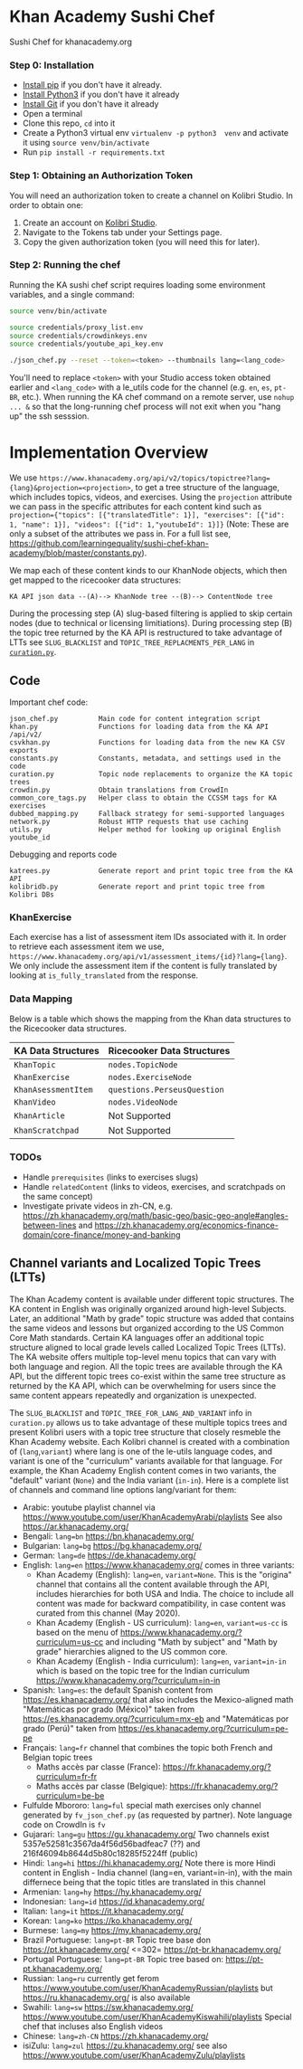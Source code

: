 # Khan Academy Sushi Chef

Sushi Chef for khanacademy.org

### Step 0: Installation

* [Install pip](https://pypi.python.org/pypi/pip) if you don't have it already.
* [Install Python3](https://www.python.org/downloads) if you don't have it already
* [Install Git](https://git-scm.com/book/en/v2/Getting-Started-Installing-Git) if you don't have it already
* Open a terminal
* Clone this repo, `cd` into it
* Create a Python3 virtual env `virtualenv -p python3  venv`
  and activate it using `source venv/bin/activate`
* Run `pip install -r requirements.txt`


### Step 1: Obtaining an Authorization Token ###

You will need an authorization token to create a channel on Kolibri Studio. In order to obtain one:

1. Create an account on [Kolibri Studio](https://contentworkshop.learningequality.org/).
2. Navigate to the Tokens tab under your Settings page.
3. Copy the given authorization token (you will need this for later).


### Step 2: Running the chef ###

Running the KA sushi chef script requires loading some environment variables,
and a single command:

```bash
source venv/bin/activate

source credentials/proxy_list.env
source credentials/crowdinkeys.env
source credentials/youtube_api_key.env

./json_chef.py --reset --token=<token> --thumbnails lang=<lang_code>
```
You'll need to replace `<token>` with your Studio access token obtained earlier
and `<lang_code>` with a le_utils code for the channel (e.g. `en`, `es`, `pt-BR`, etc.).
When running the KA chef command on a remote server, use `nohup ... &` so that
the long-running chef process will not exit when you "hang up" the ssh sesssion.

<!--
 * Supported Language Codes: en, es, pt-BR, pt-PT, fr, sw
 * Lite Language Codes: zu
-->


# Implementation Overview

We use `https://www.khanacademy.org/api/v2/topics/topictree?lang={lang}&projection=<projection>`,
to get a tree structure of the language, which includes topics, videos, and exercises.
Using the `projection` attribute we can pass in the specific attributes for each 
content kind such as `projection={"topics": [{"translatedTitle": 1}], "exercises": [{"id": 1, "name": 1}], "videos": [{"id": 1,"youtubeId": 1}]}`
(Note: These are only a subset of the attributes we pass in. For a full list see,
https://github.com/learningequality/sushi-chef-khan-academy/blob/master/constants.py).

We map each of these content kinds to our KhanNode objects, which then get mapped
to the ricecooker data structures:

    KA API json data --(A)--> KhanNode tree --(B)--> ContentNode tree

During the processing step (A) slug-based filtering is applied to skip certain
nodes (due to technical or licensing limitiations). During processing step (B)
the topic tree returned by the KA API is restructured to take advantage of LTTs
see `SLUG_BLACKLIST` and `TOPIC_TREE_REPLACMENTS_PER_LANG` in [`curation.py`](./curation.py).


## Code

Important chef code:

    json_chef.py          Main code for content integration script
    khan.py               Functions for loading data from the KA API /api/v2/
    csvkhan.py            Functions for loading data from the new KA CSV exports
    constants.py          Constants, metadata, and settings used in the code
    curation.py           Topic node replacements to organize the KA topic trees
    crowdin.py            Obtain translations from CrowdIn
    common_core_tags.py   Helper class to obtain the CCSSM tags for KA exercises
    dubbed_mapping.py     Fallback strategy for semi-supported languages
    network.py            Robust HTTP requests that use caching
    utils.py              Helper method for looking up original English youtube_id

Debugging and reports code

    katrees.py            Generate report and print topic tree from the KA API
    kolibridb.py          Generate report and print topic tree from Kolibri DBs



### KhanExercise

Each exercise has a list of assessment item IDs associated with it. In order to retrieve each assessment item we use, `https://www.khanacademy.org/api/v1/assessment_items/{id}?lang={lang}`. We only include the assessment item if the content is fully translated by looking at `is_fully_translated` from the response.

### Data Mapping
Below is a table which shows the mapping from the Khan data structures to the Ricecooker data structures.

| KA Data Structures    | Ricecooker Data Structures  |
| ------------------    | --------------------------  |
| `KhanTopic`           | `nodes.TopicNode`           |
| `KhanExercise`        | `nodes.ExerciseNode`        |
| `KhanAsessmentItem`   | `questions.PerseusQuestion` |
| `KhanVideo`           | `nodes.VideoNode`           |
| `KhanArticle`         | Not Supported               |
| `KhanScratchpad`      | Not Supported               |


### TODOs
 - Handle `prerequisites` (links to exercises slugs)
 - Handle `relatedContent` (links to videos, exercises, and scratchpads on the same concept)
 - Investigate private videos in zh-CN, e.g.
   https://zh.khanacademy.org/math/basic-geo/basic-geo-angle#angles-between-lines
   and https://zh.khanacademy.org/economics-finance-domain/core-finance/money-and-banking


## Channel variants and Localized Topic Trees (LTTs)
The Khan Academy content is available under different topic structures. The KA
content in English was originally organized around high-level Subjects.
Later, an additional "Math by grade" topic structure was added that contains the
same videos and lessons but organized according to the US Common Core Math standards.
Certain KA languages offer an additional topic structure aligned to local grade levels
called Localized Topic Trees (LTTs). The KA website offers multiple top-level menu
topics that can vary with both language and region. All the topic trees are available
through the KA API, but the different topic trees co-exist within the same tree
structure as returned by the KA API, which can be overwhelming for users since
the same content appears repeatedly and organization is unexpected.

The `SLUG_BLACKLIST` and `TOPIC_TREE_FOR_LANG_AND_VARIANT` info in `curation.py`
allows us to take advantage of these multiple topics trees and present Kolibri
users with a topic tree structure that closely resmeble the Khan Academy website.
Each Kolibri channel is created with a combination of (`lang`,`variant`) where
lang is one of the le-utils language codes, and variant is one of the "curriculum"
variants available for that language. For example, the Khan Academy English content
comes in two variants, the "default" variant (`None`) and the India variant (`in-in`).
Here is a complete list of channels and command line options lang/variant for them:

- Arabic: youtube playlist channel via https://www.youtube.com/user/KhanAcademyArabi/playlists
  See also https://ar.khanacademy.org/
- Bengali: `lang=bn` https://bn.khanacademy.org/
- Bulgarian: `lang=bg` https://bg.khanacademy.org/
- German: `lang=de` https://de.khanacademy.org/
- English: `lang=en` https://www.khanacademy.org/ comes in three variants:
  - Khan Academy (English): `lang=en`, `variant=None`. This is the "origina" channel
    that contains all the content available through the API, includes hierarchies
    for both USA and India. The choice to include all content was made for backward
    compatibility, in case content was curated from this channel (May 2020).
  - Khan Academy (English - US curriculum): `lang=en`, `variant=us-cc` is based
    on the menu of https://www.khanacademy.org/?curriculum=us-cc and including
    "Math by subject" and "Math by grade" hierarchies aligned to the US common core.
  - Khan Academy (English - India curriculum): `lang=en`, `variant=in-in` which
    is based on the topic tree for the Indian curriculum https://www.khanacademy.org/?curriculum=in-in
- Spanish: `lang=es`: the default Spanish content from https://es.khanacademy.org/
  that also includes the Mexico-aligned math "Matemáticas por grado (México)"
  taken from https://es.khanacademy.org/?curriculum=mx-eb and 
  "Matemáticas por grado (Perú)" taken from https://es.khanacademy.org/?curriculum=pe-pe
- Français: `lang=fr` channel that combines the topic both French and Belgian topic trees
  - Maths accès par classe (France): https://fr.khanacademy.org/?curriculum=fr-fr
  - Maths accès par classe (Belgique): https://fr.khanacademy.org/?curriculum=be-be
- Fulfulde Mbororo: `lang=ful` special math exercises only channel generated by
  `fv_json_chef.py` (as requested by partner). Note language code on CrowdIn is `fv`
- Gujarari: `lang=gu` https://gu.khanacademy.org/
  Two channels exist 5357e52581c3567da4f56d56badfeac7 (??) and 216f46094b8644d5b80c18285f5224ff (public)
- Hindi: `lang=hi` https://hi.khanacademy.org/
  Note there is more Hindi content in English - India channel (lang=en, variant=in-in),
  with the main differnece being that the topic titles are translated in this channel
- Armenian: `lang=hy` https://hy.khanacademy.org/
- Indonesian: `lang=id` https://id.khanacademy.org/
- Italian: `lang=it` https://it.khanacademy.org/
- Korean: `lang=ko` https://ko.khanacademy.org/
- Burmese: `lang=my` https://my.khanacademy.org/
- Brazil Portuguese: `lang=pt-BR`
  Topic tree base don https://pt.khanacademy.org/ <=302= https://pt-br.khanacademy.org/
- Portugal Portuguese: `lang=pt-BR`
  Topic tree based on: https://pt-pt.khanacademy.org/
- Russian: `lang=ru` currently get ferom https://www.youtube.com/user/KhanAcademyRussian/playlists
  but https://ru.khanacademy.org/ is also available
- Swahili: `lang=sw` https://sw.khanacademy.org/
  https://www.youtube.com/user/KhanAcademyKiswahili/playlists
  Special chef that incluses also English videos
- Chinese: `lang=zh-CN` https://zh.khanacademy.org/
- isiZulu: `lang=zul` https://zu.khanacademy.org/
  see also https://www.youtube.com/user/KhanAcademyZulu/playlists
